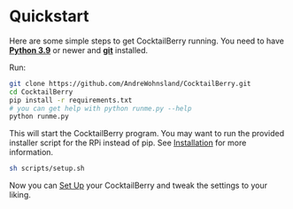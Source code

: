 # Quickstart

Here are some simple steps to get CocktailBerry running. You need to have [**Python 3.9**](https://www.python.org/downloads/) or newer and [**git**](https://git-scm.com/downloads) installed.

Run:

```bash
git clone https://github.com/AndreWohnsland/CocktailBerry.git
cd CocktailBerry
pip install -r requirements.txt
# you can get help with python runme.py --help
python runme.py
```

This will start the CocktailBerry program. You may want to run the provided installer script for the RPi instead of pip. See [Installation](installation.md) for more information.

```bash
sh scripts/setup.sh
```

Now you can [Set Up](setup.md#setting-up-the-machine-modifying-other-values) your CocktailBerry and tweak the settings to your liking.